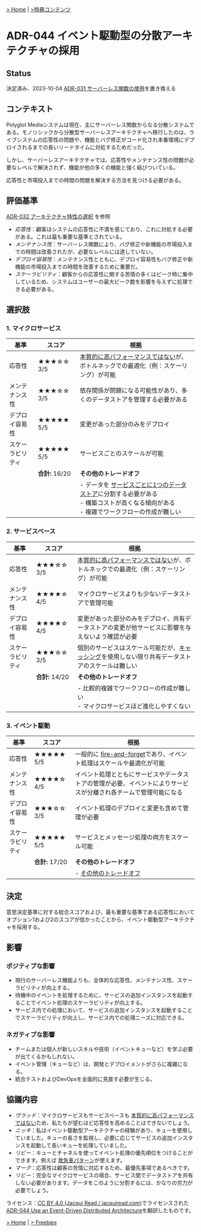 [> Home](https://github.com/oreilly-japan/communicationpatterns-jp) | [>特典コンテンツ](https://github.com/oreilly-japan/communicationpatterns-jp/blob/master/freebies.md)

# ADR-044 イベント駆動型の分散アーキテクチャの採用

## Status
決定済み、2023-10-04
[ADR-031 サーバーレス関数の使用](https://link-to-superseded-ADR)を置き換える

## コンテキスト
Polyglot Mediaシステムは現在、主にサーバーレス関数からなる分散システムである。モノリシックから分散型サーバーレスアーキテクチャへ移行したのは、ライブシステムの応答性の問題や、機能とバグ修正がコード化され本番環境にデプロイされるまでの長いリードタイムに対処するためだった。

しかし、サーバーレスアーキテクチャでは、応答性やメンテナンス性の問題が必要なレベルで解決されず、機能が他の多くの機能と強く結びついている。

応答性と市場投入までの時間の問題を解決する方法を見つける必要がある。

## 評価基準
[ADR-032 アーキテクチャ特性の選択](https://link-to-ADR-002) を参照

- _応答性_：顧客はシステムの応答性に不満を感じており、これに対処する必要がある。これは最も重要な基準とされている。
- _メンテナンス性_：サーバーレス関数により、バグ修正や新機能の市場投入までの時間は改善されたが、必要なレベルには達していない。
- _デプロイ容易性_：メンテナンス性とともに、デプロイ容易性もバグ修正や新機能の市場投入までの時間を改善するために重要だ。
- _スケーラビリティ_：顧客からの応答性に関する苦情の多くはピーク時に集中しているため、システムはユーザーの最大ピーク数を影響を与えずに処理できる必要がある。

## 選択肢
### 1. マイクロサービス

| 基準        | スコア            | 根拠                                                                                                                                                                     |
| --------------- | ---------------- | ----------------------------------------------------------------------------------------------------------------------------------------------------------------------------- |
| 応答性  | ★★★☆☆ 3/5        | [本質的に高パフォーマンスではない](https://link-to-reference-info)が、ボトルネックでの最適化（例：スケーリング）が可能                                                |
| メンテナンス性 | ★★★☆☆ 3/5        | 依存関係が問題になる可能性があり、多くのデータストアを管理する必要がある                                                                                                                    |
| デプロイ容易性   | ★★★★★ 5/5        | 変更があった部分のみをデプロイ                                                                                                                                                  |
| スケーラビリティ     | ★★★★★ 5/5        | サービスごとのスケールが可能                                                                                                                                                    |
|                 | **合計:** 16/20 | **その他のトレードオフ**                                                                                                                                                          |
|                 |                  | - データを [サービスごとに1つのデータストア](https://link-to-reference-info)に分割する必要がある<br/>- 構築コストが高くなる傾向がある <br/>- 複雑でワークフローの作成が難しい |

### 2. サービスベース

| 基準        | スコア            | 根拠                                                                                                                      |
| --------------- | ---------------- | ------------------------------------------------------------------------------------------------------------------------------ |
| 応答性  | ★★★☆☆ 3/5        | [本質的に高パフォーマンスではない](https://link-to-reference-info)が、ボトルネックでの最適化（例：スケーリング）が可能 |
| メンテナンス性 | ★★★★☆ 4/5        | マイクロサービスよりも少ないデータストアで管理可能                                                                               |
| デプロイ容易性   | ★★★★☆ 4/5        | 変更があった部分のみをデプロイ、共有データストアの変更が他サービスに影響を与えないよう確認が必要                            |
| スケーラビリティ     | ★★★☆☆ 3/5        | 個別のサービスはスケール可能だが、[キャッシング](https://link-to-reference-info)を使用しない限り共有データストアのスケールは難しい        |
|                 | **合計:** 14/20 | **その他のトレードオフ**                                                                                                           |
|                 |                  | - 比較的複雑でワークフローの作成が難しい <br/>- マイクロサービスほど進化しやすくない                                       |

### 3. イベント駆動

| 基準        | スコア            | 根拠                                                                                                                     |
| --------------- | ---------------- | ---------------------------------------------------------------------------------------------------------------------------- |
| 応答性  | ★★★★★ 5/5        | 一般的に [fire-and-forget](https://link-to-reference-info)であり、イベント処理はスケールや最適化が可能                        |
| メンテナンス性 | ★★★★☆ 4/5        | イベント処理とともにサービスやデータストアの管理が必要、イベントによりサービスが分離され各チームで管理可能になる |
| デプロイ容易性   | ★★★☆☆ 3/5        | イベント処理のデプロイと変更も含めて管理が必要                                                           |
| スケーラビリティ     | ★★★★★ 5/5        | サービスとメッセージ処理の両方をスケール可能                                                                           |
|                 | **合計:** 17/20 | **その他のトレードオフ**                                                                                                         |
|                 |                  | - [その他のトレードオフ](https://link-to-reference-info)                                                        |

## 決定
意思決定基準に対する総合スコアおよび、最も重要な基準である応答性においてオプション1および2のスコアが低かったことから、イベント駆動型アーキテクチャを採用する。

## 影響
### ポジティブな影響
- 現行のサーバーレス機能よりも、全体的な応答性、メンテナンス性、スケーラビリティが向上する。
- 待機中のイベントを処理するために、サービスの追加インスタンスを起動することでイベント処理のスケーラビリティが向上する。
- サービス内での処理において、サービスの追加インスタンスを起動することでスケーラビリティが向上し、サービス内での処理ニーズに対応できる。

### ネガティブな影響
- チームまたは個人が新しいスキルや技術（イベントキューなど）を学ぶ必要が出てくるかもしれない。
- イベント管理（キューなど）は、開発とデプロイメントがさらに複雑になる。
- 統合テストおよびDevOpsを全面的に見直す必要が生じる。

## 協議内容
- _ヴラッド_：マイクロサービスもサービスベースも [本質的に高パフォーマンスではない](https://link-to-reference-info)ため、私たちが望むほど応答性を高めることはできないでしょう。
- _ニッキ_：私はイベント駆動型アーキテクチャの経験があり、キューを使用していました。キューの長さを監視し、必要に応じてサービスの追加インスタンスを起動して長いキューを処理していました。
- _リビー_：キューとチャネルを使ってイベント処理の優先順位をつけることができます。例えば [救急車パターン](https://link-to-reference-info)が使えます。
- _マーク_：応答性は顧客の苦情に対応するため、最優先事項であるべきです。
- _リビー_：完全なマイクロサービスの場合、サービス間でデータストアを共有しない必要があります。データをこのように分割するには、かなりの労力が必要でしょう。

ライセンス：[CC BY 4.0 (Jacqui Read / jacquiread.com)](https://creativecommons.org/licenses/by/4.0/)でライセンスされた[ADR-044 Use an Event-Driven Distributed Architecture](https://communicationpatternsbook.com/assets/ADR-example-decision-making.htmll)を翻訳したものです。

[> Home](README.md) | [> Freebies](freebies.md)